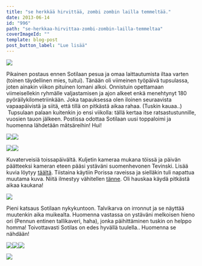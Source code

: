 ```yaml
---
title: "se herkkää hirvittää, zombi zombin lailla temmeltää."
date: 2013-06-14
id: "996"
path: "se-herkkaa-hirvittaa-zombi-zombin-lailla-temmeltaa"
coverImageId: ""
template: blog-post
post_button_label: "Lue lisää"
---
```


[![](/images/2013-06-13-169.jpg)](http://2.bp.blogspot.com/-xBUBSSb-b5k/Ubsg6v_BiVI/AAAAAAAAGAk/s4XIDj8A32E/s1600/2013-06-13-169.jpg)

Pikainen postaus ennen Sotilaan pesua ja omaa laittautumista iltaa varten (toinen täydellinen mies, tuitui). Tänään oli viimeinen työpäivä tupsulassa, joten ainakin viikon pituinen lomani alkoi. Onnistuin opettamaan viimeisellekin ryhmälle valjastamisen ja ajon alkeet enkä menehtynyt 180 pyöräilykilometriinkään. Joka tapauksessa olen iloinen seuraavista vapaapäivistä ja siitä, että tillä on pitkästä aikaa rahaa. (Tuskin kauaa..)  Tupsulaan palaan kuitenkin jo ensi viikolla: tällä kertaa itse ratsastustunnille, vuosien tauon jälkeen. Postissa odottaa Sotilaan uusi toppaloimi ja huomenna lähdetään mätsäreihin! Hui!

[![](/images/Luigi+%25281%2529.JPG)](http://3.bp.blogspot.com/-rMpPIUdU8jE/UbsgjhhkQ4I/AAAAAAAAF_w/f56UQDJfQ0A/s1600/Luigi+%25281%2529.JPG)[![](/images/Lauma.JPG)](http://1.bp.blogspot.com/-XAbrQmmuT84/UbsgkNYWPOI/AAAAAAAAF_8/1FruAQS7Wic/s1600/Lauma.JPG)

[![](/images/Onnelan+Casanova+ja+Tevinski.JPG)](http://3.bp.blogspot.com/-h8-J5OqNkUA/UbsgjvVTR0I/AAAAAAAAF_0/zAsvl7FUIHo/s1600/Onnelan+Casanova+ja+Tevinski.JPG)[![](/images/Tevinski+%25286%2529.JPG)](http://4.bp.blogspot.com/-lW1STfKlxEg/UbsglkqHK8I/AAAAAAAAGAI/zd-wdGitFqw/s1600/Tevinski+%25286%2529.JPG)

Kuvaterveisiä toissapäivältä. Kuljetin kameraa mukana töissä ja päivän päätteeksi kameran eteen pääsi ystäväni suomenhevonen Tevinski. Lisää kuvia löytyy [täältä](http://maisaw.otukset.fi/kuvat/2013/12.6.+Tupsujalat/). Tiistaina käytiin Porissa raveissa ja sielläkin tuli napattua muutama kuva. Niitä ilmestyy vähitellen [tänne](http://maisaw.otukset.fi/kuvat/2013/11.6.+T4+Pori/). Oli hauskaa käydä pitkästä aikaa kaukana!

[![](/images/IMG_0005.JPG)](http://3.bp.blogspot.com/-sRI5WAwENyY/UbsgvKTIomI/AAAAAAAAGAU/C9enaRnb8cs/s1600/IMG_0005.JPG)

Pieni katsaus Sotilaan nykykuntoon. Talvikarva on irronnut ja se näyttää muutenkin aika muikealta. Huomenna vastassa on ystäväni melkoisen hieno ori (Pennun entinen tallikaveri, haha), jonka päihittäminen tuskin on helppo homma! Toivottavasti Sotilas on edes hyvällä tuulella.. Huomenna se nähdään!

[![](/images/Tevinski+%252836%2529.JPG)](http://1.bp.blogspot.com/-TYQMX7mZ1MA/Ubsg3hUjGfI/AAAAAAAAGAg/dV5fcwFe_Dc/s1600/Tevinski+%252836%2529.JPG)[![](/images/Tevinski+%252813%2529.JPG)](http://3.bp.blogspot.com/-yewacGf3ogo/UbsglA_qCJI/AAAAAAAAGAE/qCTJvhiakUE/s1600/Tevinski+%252813%2529.JPG)[![](/images/IMG_0074.JPG)](http://2.bp.blogspot.com/-1gTAy90lrdQ/UbsgvNlySLI/AAAAAAAAGAY/WhlKkynuZi4/s1600/IMG_0074.JPG)

[![](/images/ak.jpg)](http://4.bp.blogspot.com/-e55FJeCyQ40/Ubsj6M7GcSI/AAAAAAAAGA0/1ib_Ev-9Njs/s1600/ak.jpg)
